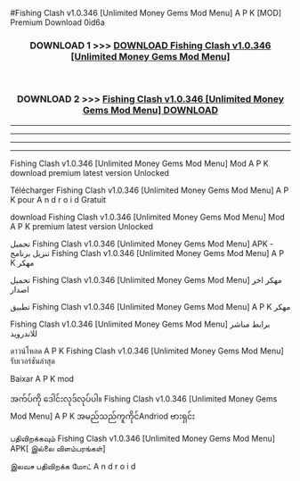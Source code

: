 #Fishing Clash  v1.0.346 [Unlimited Money Gems Mod Menu] A P K [MOD] Premium Download 0id6a



<div align="center">

<h3>DOWNLOAD 1 >>> <a href="https://teeasianyam.web.app?sq=Fishing Clash  v1.0.346 [Unlimited Money Gems Mod Menu]">DOWNLOAD Fishing Clash  v1.0.346 [Unlimited Money Gems Mod Menu] </a></h3><br>

<h3>DOWNLOAD 2 >>> <a href="https://teeasianyam.web.app?sq=Fishing Clash  v1.0.346 [Unlimited Money Gems Mod Menu] ">Fishing Clash  v1.0.346 [Unlimited Money Gems Mod Menu]  DOWNLOAD </a></h3>

</div>


----------------------------------------------------------

----------------------------------------------------------

----------------------------------------------------------

----------------------------------------------------------


Fishing Clash  v1.0.346 [Unlimited Money Gems Mod Menu]  Mod A P K download premium latest version Unlocked

Télécharger Fishing Clash  v1.0.346 [Unlimited Money Gems Mod Menu]  A P K pour A n d r o i d Gratuit

download Fishing Clash  v1.0.346 [Unlimited Money Gems Mod Menu]  Mod A P K premium latest version Unlocked

تحميل Fishing Clash  v1.0.346 [Unlimited Money Gems Mod Menu]  APK - تنزيل برنامج Fishing Clash  v1.0.346 [Unlimited Money Gems Mod Menu]  A P K مهكر

تحميل Fishing Clash  v1.0.346 [Unlimited Money Gems Mod Menu]  مهكر اخر اصدار

تطبيق Fishing Clash  v1.0.346 [Unlimited Money Gems Mod Menu]  A P K مهكر

Fishing Clash  v1.0.346 [Unlimited Money Gems Mod Menu]  برابط مباشر للاندرويد

ดาวน์โหลด A P K Fishing Clash  v1.0.346 [Unlimited Money Gems Mod Menu]  รับเวอร์ชันล่าสุด

Baixar A P K mod

အက်ပ်ကို ဒေါင်းလုဒ်လုပ်ပါ။ Fishing Clash  v1.0.346 [Unlimited Money Gems Mod Menu]  A P K အမည်သည်ကူကိုင်Andriod ဗားရှင်း

பதிவிறக்கவும் Fishing Clash  v1.0.346 [Unlimited Money Gems Mod Menu]  APK[ இல்லை விளம்பரங்கள்] 
 
இலவச பதிவிறக்க மோட் A n d r o i d



